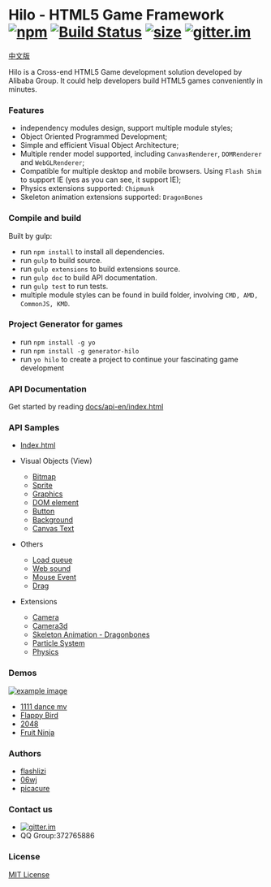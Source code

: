 # Hilo - HTML5 Game Framework [![npm][npm-image]][npm-url] [![Build Status][travis-image]][travis-url] [![size][size-image]][size-url] [![gitter.im][gitter-image]][gitter-url]

[中文版](./README_ZH.md)

Hilo is a Cross-end HTML5 Game development solution developed by Alibaba Group. It could help developers build HTML5 games conveniently in minutes.

### Features

* independency modules design, support multiple module styles;
* Object Oriented Programmed Development;
* Simple and efficient Visual Object Architecture;
* Multiple render model supported, including `CanvasRenderer`, `DOMRenderer` and `WebGLRenderer`;
* Compatible for multiple desktop and mobile browsers. Using `Flash Shim` to support IE (yes as you can see, it support IE);
* Physics extensions supported: `Chipmunk`
* Skeleton animation extensions supported: `DragonBones`


### Compile and build

Built by gulp:

* run `npm install` to install all dependencies.
* run `gulp` to build source.
* run `gulp extensions` to build extensions source.
* run `gulp doc` to build API documentation.
* run `gulp test` to run tests.
* multiple module styles can be found in build folder, involving `CMD, AMD, CommonJS, KMD`.

### Project Generator for games

* run `npm install -g yo`
* run `npm install -g generator-hilo`
* run `yo hilo` to create a project to continue your fascinating game development

### API Documentation

Get started by reading [docs/api-en/index.html](https://hiloteam.github.io/Hilo/docs/api-en/index.html)

### API Samples

 * [Index.html](https://hiloteam.github.io/Hilo/examples/index.html)
 * Visual Objects (View)
    * [Bitmap](https://hiloteam.github.io/Hilo/examples/Bitmap.html)
    * [Sprite](https://hiloteam.github.io/Hilo/examples/Sprite.html)
    * [Graphics](https://hiloteam.github.io/Hilo/examples/Graphics.html)
    * [DOM element](https://hiloteam.github.io/Hilo/examples/DOMElement.html)
    * [Button](https://hiloteam.github.io/Hilo/examples/Button.html)
    * [Background](https://hiloteam.github.io/Hilo/examples/Background.html)
    * [Canvas Text](https://hiloteam.github.io/Hilo/examples/Text.html)

 * Others
    * [Load queue](https://hiloteam.github.io/Hilo/examples/LoadQueue.html)
    * [Web sound](https://hiloteam.github.io/Hilo/examples/WebSound.html)
    * [Mouse Event](https://hiloteam.github.io/Hilo/examples/MouseEvent.html)
    * [Drag](https://hiloteam.github.io/Hilo/examples/drag.html)

 * Extensions
    * [Camera](https://hiloteam.github.io/Hilo/examples/Camera.html)
    * [Camera3d](https://hiloteam.github.io/Hilo/examples/Camera3d.html)
    * [Skeleton Animation - Dragonbones](https://hiloteam.github.io/Hilo/src/extensions/dragonbones/demo/index.html)
    * [Particle System](https://hiloteam.github.io/Hilo/examples/ParticleSystem.html)
    * [Physics](https://hiloteam.github.io/Hilo/src/extensions/physics/demo/index.html)

### Demos

 [![example image][example-image]][example-url]

 * [1111 dance mv](http://g.alicdn.com/tmapp/hilodemos/3.0.7/mv1111/index.html)
 * [Flappy Bird](http://g.alicdn.com/tmapp/hilodemos/3.0.7/flappy/index.html)
 * [2048](http://g.alicdn.com/tmapp/hilodemos/3.0.7/2048/index.html)
 * [Fruit Ninja](http://g.alicdn.com/tmapp/hilodemos/3.0.7/fruit-ninja/index.html)

### Authors

 * [flashlizi](https://github.com/flashlizi)
 * [06wj](https://github.com/06wj)
 * [picacure](https://github.com/picacure)

### Contact us

  * [![gitter.im][gitter-image]][gitter-url]
  * QQ Group:372765886

### License

[MIT License](http://en.wikipedia.org/wiki/MIT_License)

[travis-image]: https://img.shields.io/travis/hiloteam/Hilo.svg?style=flat-square
[travis-url]: https://travis-ci.org/hiloteam/Hilo

[gitter-image]: https://img.shields.io/badge/GITTER-join%20chat-green.svg?style=flat-square
[gitter-url]: https://gitter.im/hiloteam/Hilo?utm_source=badge&utm_medium=badge&utm_campaign=pr-badge&utm_content=badge

[npm-image]: https://img.shields.io/npm/v/hilojs.svg?style=flat-square
[npm-url]: https://www.npmjs.com/package/hilojs

[size-image]:http://img.badgesize.io/hiloteam/hilo/master/build/standalone/hilo-standalone.min.js.svg?compression=gzip&style=flat-square
[size-url]: https://cdn.rawgit.com/hiloteam/Hilo/master/build/standalone/hilo-standalone.min.js

[example-image]: https://img.alicdn.com/tps/TB1vDlBLVXXXXcDXVXXXXXXXXXX-850-806.png
[example-url]: https://hiloteam.github.io/examples/index.html
